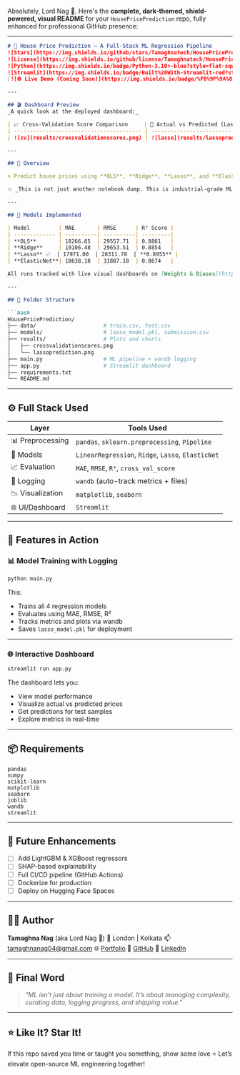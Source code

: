 Absolutely, Lord Nag 👑. Here's the **complete, dark-themed, shield-powered, visual README** for your `HousePricePrediction` repo, fully enhanced for professional GitHub presence:

---

````markdown
# 🏡 House Price Prediction — A Full-Stack ML Regression Pipeline  
![Stars](https://img.shields.io/github/stars/Tamaghnatech/HousePricePrediction?style=flat-square)  
![License](https://img.shields.io/github/license/Tamaghnatech/HousePricePrediction?style=flat-square)  
![Python](https://img.shields.io/badge/Python-3.10+-blue?style=flat-square)  
![Streamlit](https://img.shields.io/badge/Built%20With-Streamlit-red?style=flat-square&logo=streamlit)  
[![🌐 Live Demo (Coming Soon)](https://img.shields.io/badge/%F0%9F%9A%80%20Streamlit%20App-black?style=for-the-badge&logo=streamlit)](🟩 your-demo-link-here)

---

## 🎬 Dashboard Preview  
_A quick look at the deployed dashboard:_

| 📈 Cross-Validation Score Comparison     | 🎯 Actual vs Predicted (Lasso)         |
| ---------------------------------------- | ------------------------------------- |
| ![cv](results/crossvalidationscores.png) | ![lasso](results/lassoprediction.png) |

---

## 🚀 Overview

> Predict house prices using **OLS**, **Ridge**, **Lasso**, and **ElasticNet** — fully pipelined, visualized, logged, and deployed using `streamlit` and `wandb`.

💥 _This is not just another notebook dump. This is industrial-grade ML engineering: logged, versioned, and deployed._

---

## 🧠 Models Implemented

| Model         | MAE       | RMSE      | R² Score |
| ------------- | ----------| ----------| ---------|
| **OLS**       | 18266.65  | 29557.71  | 0.8861   |
| **Ridge**     | 19106.48  | 29653.51  | 0.8854   |
| **Lasso** ✅  | 17971.00  | 28311.78  | **0.8955** |
| **ElasticNet**| 18638.18  | 31887.18  | 0.8674   |

All runs tracked with live visual dashboards on [Weights & Biases](https://wandb.ai/nagtamaghna-oxford-vision-and-sensor-technology/house-price-prediction)

---

## 📂 Folder Structure

```bash
HousePricePrediction/
├── data/                     # train.csv, test.csv
├── models/                   # lasso_model.pkl, submission.csv
├── results/                  # Plots and charts
│   ├── crossvalidationscores.png
│   └── lassoprediction.png
├── main.py                   # ML pipeline + wandb logging
├── app.py                    # Streamlit dashboard
├── requirements.txt
└── README.md
````

---

## ⚙️ Full Stack Used

| Layer            | Tools Used                                         |
| ---------------- | -------------------------------------------------- |
| 📊 Preprocessing | `pandas`, `sklearn.preprocessing`, `Pipeline`      |
| 🤖 Models        | `LinearRegression`, `Ridge`, `Lasso`, `ElasticNet` |
| 📈 Evaluation    | `MAE`, `RMSE`, `R²`, `cross_val_score`             |
| 🔬 Logging       | `wandb` (auto-track metrics + files)               |
| 📉 Visualization | `matplotlib`, `seaborn`                            |
| 🌐 UI/Dashboard  | `Streamlit`                                        |

---

## 🎯 Features in Action

### 📊 Model Training with Logging

```bash
python main.py
```

This:

* Trains all 4 regression models
* Evaluates using MAE, RMSE, R²
* Tracks metrics and plots via wandb
* Saves `lasso_model.pkl` for deployment

---

### 🌐 Interactive Dashboard

```bash
streamlit run app.py
```

The dashboard lets you:

* View model performance
* Visualize actual vs predicted prices
* Get predictions for test samples
* Explore metrics in real-time

---

## 📦 Requirements

```text
pandas
numpy
scikit-learn
matplotlib
seaborn
joblib
wandb
streamlit
```

---

## 🧪 Future Enhancements

* [ ] Add LightGBM & XGBoost regressors
* [ ] SHAP-based explainability
* [ ] Full CI/CD pipeline (GitHub Actions)
* [ ] Dockerize for production
* [ ] Deploy on Hugging Face Spaces

---

## 👨‍💻 Author

**Tamaghna Nag** (aka Lord Nag 👑)
📍 London | Kolkata
📫 [tamaghnanag04@gmail.com](mailto:tamaghnanag04@gmail.com)
🌐 [Portfolio](https://tamaghnatech.in)
🔗 [GitHub](https://github.com/Tamaghnatech)
🔗 [LinkedIn](https://www.linkedin.com/in/tamaghna99/)

---

## 🧠 Final Word

> *"ML isn’t just about training a model. It’s about managing complexity, curating data, logging progress, and shipping value."*

---

## ⭐ Like It? Star It!

If this repo saved you time or taught you something, show some love ⭐
Let’s elevate open-source ML engineering together!

```

